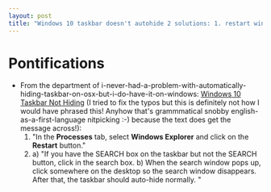 ```yaml
---
layout: post
title: "Windows 10 taskbar doesn't autohide 2 solutions: 1. restart windows explorer 2. click on search and then click on desktop to close the search window"
---
```


# Pontifications

* From the department of i-never-had-a-problem-with-automatically-hiding-taskbar-on-osx-but-i-do-have-it-on-windows: [Windows 10 Taskbar Not Hiding](https://www.drivereasy.com/knowledge/windows-10-taskbar-not-hiding-solved/) (I tried to fix the typos but this is definitely not how I would have phrased this! Anyhow that's grammmatical snobby english-as-a-first-language nitpicking :-) because the text does get the message across!):
    1. "In the **Processes** tab, select **Windows Explorer** and click on the **Restart** button."
    2. a) "If you have the SEARCH box on the taskbar but not the SEARCH button, click in the search box.  b) When the search window pops up, click somewhere on the desktop so the search window disappears. After that, the taskbar should auto-hide normally. "
